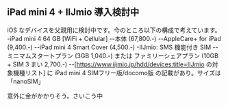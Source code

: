 ## iPad mini 4 + IIJmio 導入検討中

iOS なデバイスを父親用に検討中です。今のところ以下の構成で考えています。
-iPad mini 4 64 GB [WiFi + Cellular]
--本体 (67,800.-)
--AppleCare+ for iPad (9,400.-)
--iPad mini 4 Smart Cover (4,500.-)
-IIJmio: SMS 機能付き SIM
--ミニマムスタートプラン (3GB 1,040.-) または ファミリーシェアプラン (10GB + SIM 3 まい 2,700.-)
--[https://www.iijmio.jp/hdd/devices:title=IIJmio の対象機種リスト] に iPad mini 4 SIMフリー版/docomo版 の記載があり。サイズは「nanoSIM」

意外に金がかかりそう。さいこう中
